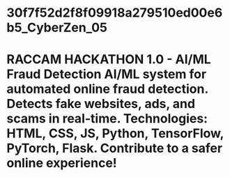 # 30f7f52d2f8f09918a279510ed00e6b5_CyberZen_05
# RACCAM HACKATHON 1.0 - AI/ML Fraud Detection  AI/ML system for automated online fraud detection. Detects fake websites, ads, and scams in real-time. Technologies: HTML, CSS, JS, Python, TensorFlow, PyTorch, Flask. Contribute to a safer online experience!
